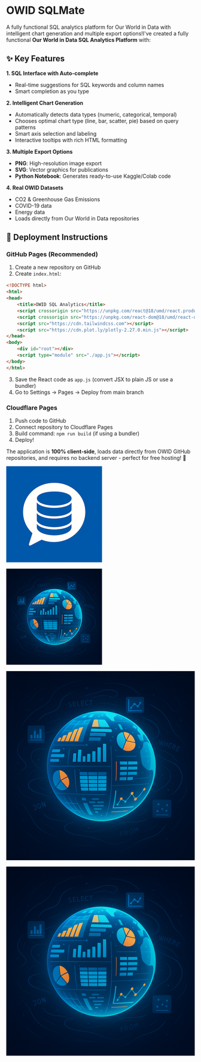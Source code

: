 # OWID SQLMate

A fully functional SQL analytics platform for Our World in Data with intelligent chart generation and multiple export options!I've created a fully functional **Our World in Data SQL Analytics Platform** with:

## ✨ Key Features

**1. SQL Interface with Auto-complete**
- Real-time suggestions for SQL keywords and column names
- Smart completion as you type

**2. Intelligent Chart Generation**
- Automatically detects data types (numeric, categorical, temporal)
- Chooses optimal chart type (line, bar, scatter, pie) based on query patterns
- Smart axis selection and labeling
- Interactive tooltips with rich HTML formatting

**3. Multiple Export Options**
- **PNG**: High-resolution image export
- **SVG**: Vector graphics for publications
- **Python Notebook**: Generates ready-to-use Kaggle/Colab code

**4. Real OWID Datasets**
- CO2 & Greenhouse Gas Emissions
- COVID-19 data
- Energy data
- Loads directly from Our World in Data repositories

## 🚀 Deployment Instructions

### **GitHub Pages** (Recommended)

1. Create a new repository on GitHub
2. Create `index.html`:

```html
<!DOCTYPE html>
<html>
<head>
    <title>OWID SQL Analytics</title>
    <script crossorigin src="https://unpkg.com/react@18/umd/react.production.min.js"></script>
    <script crossorigin src="https://unpkg.com/react-dom@18/umd/react-dom.production.min.js"></script>
    <script src="https://cdn.tailwindcss.com"></script>
    <script src="https://cdn.plot.ly/plotly-2.27.0.min.js"></script>
</head>
<body>
    <div id="root"></div>
    <script type="module" src="./app.js"></script>
</body>
</html>
```

3. Save the React code as `app.js` (convert JSX to plain JS or use a bundler)
4. Go to Settings → Pages → Deploy from main branch

### **Cloudflare Pages**

1. Push code to GitHub
2. Connect repository to Cloudflare Pages
3. Build command: `npm run build` (if using a bundler)
4. Deploy!

The application is **100% client-side**, loads data directly from OWID GitHub repositories, and requires no backend server - perfect for free hosting! 🎉

![logo](logo-256.png)

![image](image-256.png)

![image](image-512.png)

![image](image.png)
